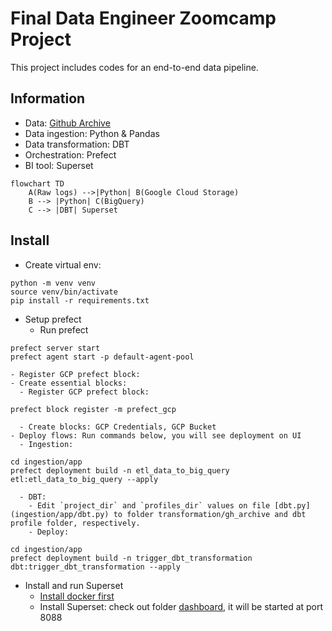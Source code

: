 # Final Data Engineer Zoomcamp Project
This project includes codes for an end-to-end data pipeline.

## Information
- Data: [Github Archive](https://www.gharchive.org/)
- Data ingestion: Python & Pandas
- Data transformation: DBT
- Orchestration: Prefect
- BI tool: Superset

```mermaid
flowchart TD
    A(Raw logs) -->|Python| B(Google Cloud Storage)
    B --> |Python| C(BigQuery)
    C --> |DBT| Superset
```
## Install

- Create virtual env:
```
python -m venv venv
source venv/bin/activate
pip install -r requirements.txt
```

- Setup prefect
    - Run prefect
```
prefect server start
prefect agent start -p default-agent-pool
```
    - Register GCP prefect block: 
    - Create essential blocks:
      - Register GCP prefect block:
```
prefect block register -m prefect_gcp
```
      - Create blocks: GCP Credentials, GCP Bucket
    - Deploy flows: Run commands below, you will see deployment on UI
      - Ingestion:
```
cd ingestion/app
prefect deployment build -n etl_data_to_big_query etl:etl_data_to_big_query --apply
```
      - DBT:
        - Edit `project_dir` and `profiles_dir` values on file [dbt.py](ingestion/app/dbt.py) to folder transformation/gh_archive and dbt profile folder, respectively.
        - Deploy:
```
cd ingestion/app
prefect deployment build -n trigger_dbt_transformation dbt:trigger_dbt_transformation --apply
```

- Install and run Superset
    - [Install docker first](https://docs.docker.com/engine/install/)
    - Install Superset: check out folder [dashboard](dashboard), it will be started at port 8088
  
  